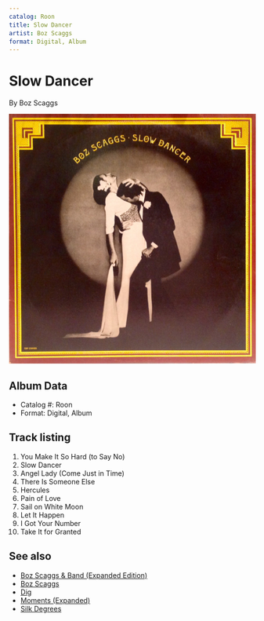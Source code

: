 ```yaml
---
catalog: Roon
title: Slow Dancer
artist: Boz Scaggs
format: Digital, Album
---
```


# Slow Dancer

By Boz Scaggs

![](../../assets/albumcovers/Boz_Scaggs-Slow_Dancer.png)

## Album Data

- Catalog #: Roon
- Format: Digital, Album


## Track listing


1. You Make It So Hard (to Say No)
2. Slow Dancer
3. Angel Lady (Come Just in Time)
4. There Is Someone Else
5. Hercules
6. Pain of Love
7. Sail on White Moon
8. Let It Happen
9. I Got Your Number
10. Take It for Granted


## See also

- [Boz Scaggs & Band (Expanded Edition)](Boz_Scaggs_and_Band_Expanded_Edition.md)
- [Boz Scaggs](Boz_Scaggs.md)
- [Dig](Dig.md)
- [Moments (Expanded)](Moments_Expanded.md)
- [Silk Degrees](Silk_Degrees.md)
